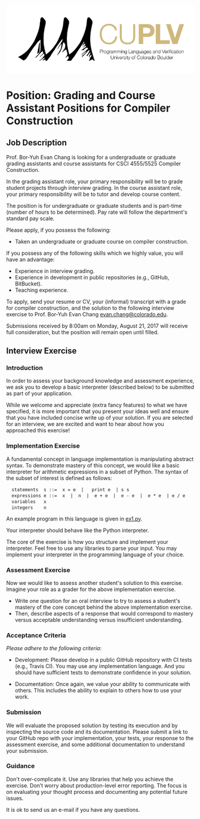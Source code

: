 ![CUPLV Logo](../pics/logo/cuplv-logo-72ppi_rectangle-gold-text.png)

# Position: Grading and Course Assistant Positions for Compiler Construction

## Job Description

Prof. Bor-Yuh Evan Chang is looking for a undergraduate or graduate grading assistants and course assistants for CSCI 4555/5525 Compiler Construction.

In the grading assistant role, your primary responsibility will be to grade student projects through interview grading. In the course assistant role, your primary responsibility will be to tutor and develop course content.

The position is for undergraduate or graduate students and is part-time (number of hours to be determined). Pay rate will follow the department's standard pay scale.

Please apply, if you possess the following:

  - Taken an undergraduate or graduate course on compiler construction.
  
If you possess any of the following skills which we highly value, you will have an advantage:

  - Experience in interview grading.
  - Experience in development in public repositories (e.g., GitHub, BitBucket).
  - Teaching experience.

To apply, send your resume or CV, your (informal) transcript with a grade for compiler construction, and the solution to the following interview exercise to Prof. Bor-Yuh Evan Chang <evan.chang@colorado.edu>.

Submissions received by 8:00am on Monday, August 21, 2017 will receive full consideration, but the position will remain open until filled.

## Interview Exercise

### Introduction

In order to assess your background knowledge and assessment experience, we ask you to develop a basic interpreter (described below) to be submitted as part of your application.

While we welcome and appreciate (extra fancy features) to what we have specified, it is more important that you present your ideas well and ensure that you have included concise write up of your solution. If you are selected for an interview, we are excited and want to hear about how you approached this exercise!

### Implementation Exercise

A fundamental concept in language implementation is manipulating abstract syntax. To demonstrate mastery of this concept, we would like a basic interpreter for arithmetic expressions in a subset of Python. The syntax of the subset of interest is defined as follows:

```
  statements  s ::=  x = e  |   print e  | s s
  expressions e ::=  x  |  n  |  e + e  |  e - e  |  e * e  | e / e
  variables   x
  integers    n
```

An example program in this language is given in [ex1.py].

[ex1.py]: 2017-4555-grader/ex1.py

Your interpreter should behave like the Python interpreter.

The core of the exercise is how you structure and implement your interpreter. Feel free to use any libraries to parse your input. You may implement your interpreter in the programming language of your choice.

### Assessment Exercise

Now we would like to assess another student's solution to this exercise. Imagine your role as a grader for the above implementation exercise.

- Write one question for an oral interview to try to assess a student's mastery of the core concept behind the above implementation exercise. 
- Then, describe aspects of a response that would correspond to mastery versus acceptable understanding versus insufficient understanding.

### Acceptance Criteria

_Please adhere to the following criteria_:

  - Development: Please develop in a public GitHub repository with CI tests (e.g., Travis CI). You may use any implementation language. And you should have sufficient tests to demonstrate confidence in your solution.

  - Documentation: Once again, we value your ability to communicate with others. This includes the ability to explain to others how to use your work.
  
### Submission

We will evaluate the proposed solution by testing its execution and by inspecting the source code and its documentation. Please submit a link to your GitHub repo with your implementation, your tests, your response to the assessment exercise, and some additional documentation to understand your submission.

### Guidance

Don't over-complicate it. Use any libraries that help you achieve the exercise. Don’t worry about production-level error reporting. The focus is on evaluating your thought process and documenting any potential future issues.

It is ok to send us an e-mail if you have any questions.
